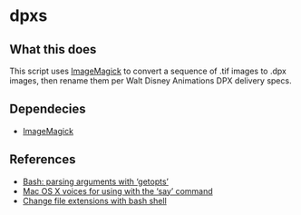 # dpxs

## What this does

This script uses [ImageMagick](http://www.imagemagick.org/script/index.php) to 
convert a sequence of .tif images to .dpx images, then rename them per Walt 
Disney Animations DPX delivery specs.

## Dependecies

* [ImageMagick](http://www.imagemagick.org/script/index.php)

## References

* [Bash: parsing arguments with ‘getopts’](http://rsalveti.wordpress.com/2007/04/03/bash-parsing-arguments-with-getopts/)
* [Mac OS X voices for using with the ‘say’ command](http://www.gabrielserafini.com/blog/2008/08/19/mac-os-x-voices-for-using-with-the-say-command/)
* [Change file extensions with bash shell](http://snippets.dzone.com/posts/show/244)
